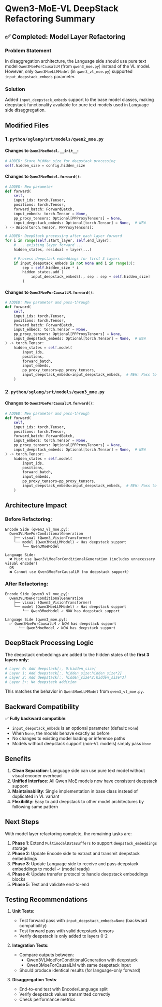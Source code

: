 # Qwen3-MoE-VL DeepStack Refactoring Summary

## ✅ Completed: Model Layer Refactoring

### Problem Statement
In disaggregation architecture, the Language side should use pure text model `Qwen3MoeForCausalLM` (from `qwen3_moe.py`) instead of the VL model. However, only `Qwen3MoeLLMModel` (in `qwen3_vl_moe.py`) supported `input_deepstack_embeds` parameter.

### Solution
Added `input_deepstack_embeds` support to the base model classes, making deepstack functionality available for pure text models used in Language side disaggregation.

## Modified Files

### 1. `python/sglang/srt/models/qwen2_moe.py`

#### Changes to `Qwen2MoeModel.__init__`:
```python
# ADDED: Store hidden_size for deepstack processing
self.hidden_size = config.hidden_size
```

#### Changes to `Qwen2MoeModel.forward()`:
```python
# ADDED: New parameter
def forward(
    self,
    input_ids: torch.Tensor,
    positions: torch.Tensor,
    forward_batch: ForwardBatch,
    input_embeds: torch.Tensor = None,
    pp_proxy_tensors: Optional[PPProxyTensors] = None,
    input_deepstack_embeds: Optional[torch.Tensor] = None,  # NEW
) -> Union[torch.Tensor, PPProxyTensors]:
```

```python
# ADDED: DeepStack processing after each layer forward
for i in range(self.start_layer, self.end_layer):
    # ... existing layer forward ...
    hidden_states, residual = layer(...)
    
    # Process deepstack embeddings for first 3 layers
    if input_deepstack_embeds is not None and i in range(3):
        sep = self.hidden_size * i
        hidden_states.add_(
            input_deepstack_embeds[:, sep : sep + self.hidden_size]
        )
```

#### Changes to `Qwen2MoeForCausalLM.forward()`:
```python
# ADDED: New parameter and pass-through
def forward(
    self,
    input_ids: torch.Tensor,
    positions: torch.Tensor,
    forward_batch: ForwardBatch,
    input_embeds: torch.Tensor = None,
    pp_proxy_tensors: Optional[PPProxyTensors] = None,
    input_deepstack_embeds: Optional[torch.Tensor] = None,  # NEW
) -> torch.Tensor:
    hidden_states = self.model(
        input_ids,
        positions,
        forward_batch,
        input_embeds,
        pp_proxy_tensors=pp_proxy_tensors,
        input_deepstack_embeds=input_deepstack_embeds,  # NEW: Pass to model
    )
```

### 2. `python/sglang/srt/models/qwen3_moe.py`

#### Changes to `Qwen3MoeForCausalLM.forward()`:
```python
# ADDED: New parameter and pass-through
def forward(
    self,
    input_ids: torch.Tensor,
    positions: torch.Tensor,
    forward_batch: ForwardBatch,
    input_embeds: torch.Tensor = None,
    pp_proxy_tensors: Optional[PPProxyTensors] = None,
    input_deepstack_embeds: Optional[torch.Tensor] = None,  # NEW
) -> torch.Tensor:
    hidden_states = self.model(
        input_ids,
        positions,
        forward_batch,
        input_embeds,
        pp_proxy_tensors=pp_proxy_tensors,
        input_deepstack_embeds=input_deepstack_embeds,  # NEW: Pass to model
    )
```

## Architecture Impact

### Before Refactoring:
```
Encode Side (qwen3_vl_moe.py):
  Qwen3VLMoeForConditionalGeneration
    ├── visual (Qwen3_VisionTransformer)
    └── model (Qwen3MoeLLMModel) ✓ Has deepstack support
        └── Qwen3MoeModel

Language Side:
  ❌ Must use Qwen3VLMoeForConditionalGeneration (includes unnecessary visual encoder)
  OR
  ❌ Cannot use Qwen3MoeForCausalLM (no deepstack support)
```

### After Refactoring:
```
Encode Side (qwen3_vl_moe.py):
  Qwen3VLMoeForConditionalGeneration
    ├── visual (Qwen3_VisionTransformer)
    └── model (Qwen3MoeLLMModel) ✓ Has deepstack support
        └── Qwen3MoeModel ✓ NOW has deepstack support

Language Side (qwen3_moe.py):
  ✅ Qwen3MoeForCausalLM ✓ NOW has deepstack support
      └── Qwen3MoeModel ✓ NOW has deepstack support
```

## DeepStack Processing Logic

The deepstack embeddings are added to the hidden states of the **first 3 layers only**:

```python
# Layer 0: Add deepstack[:, 0:hidden_size]
# Layer 1: Add deepstack[:, hidden_size:hidden_size*2]
# Layer 2: Add deepstack[:, hidden_size*2:hidden_size*3]
# Layer 3+: No deepstack addition
```

This matches the behavior in `Qwen3MoeLLMModel` from `qwen3_vl_moe.py`.

## Backward Compatibility

✅ **Fully backward compatible**:
- `input_deepstack_embeds` is an optional parameter (default: `None`)
- When `None`, the models behave exactly as before
- No changes to existing model loading or inference paths
- Models without deepstack support (non-VL models) simply pass `None`

## Benefits

1. **Clean Separation**: Language side can use pure text model without visual encoder overhead
2. **Unified Interface**: All Qwen MoE models now have consistent deepstack support
3. **Maintainability**: Single implementation in base class instead of duplicated in VL variant
4. **Flexibility**: Easy to add deepstack to other model architectures by following same pattern

## Next Steps

With model layer refactoring complete, the remaining tasks are:

1. **Phase 1**: Extend `MultimodalDataBuffers` to support `deepstack_embeddings` storage
2. **Phase 2**: Update Encode side to extract and transmit deepstack embeddings
3. **Phase 3**: Update Language side to receive and pass deepstack embeddings to model ✓ (model ready)
4. **Phase 4**: Update transfer protocol to handle deepstack embeddings blocks
5. **Phase 5**: Test and validate end-to-end

## Testing Recommendations

1. **Unit Tests**:
   - Test forward pass with `input_deepstack_embeds=None` (backward compatibility)
   - Test forward pass with valid deepstack tensors
   - Verify deepstack is only added to layers 0-2

2. **Integration Tests**:
   - Compare outputs between:
     - Qwen3VLMoeForConditionalGeneration with deepstack
     - Qwen3MoeForCausalLM with same deepstack input
   - Should produce identical results (for language-only forward)

3. **Disaggregation Tests**:
   - End-to-end test with Encode/Language split
   - Verify deepstack values transmitted correctly
   - Check performance metrics
